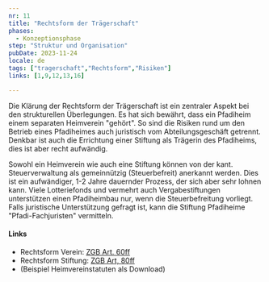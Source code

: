 ```yaml
---
nr: 11
title: "Rechtsform der Trägerschaft"
phases:
  - Konzeptionsphase
step: "Struktur und Organisation"
pubDate: 2023-11-24
locale: de
tags: ["tragerschaft","Rechtsform","Risiken"]
links: [1,9,12,13,16]

---
```


Die Klärung der Rechtsform der Trägerschaft ist ein zentraler Aspekt bei den strukturellen Überlegungen. Es hat sich bewährt, dass ein Pfadiheim einem separaten Heimverein "gehört". So sind die Risiken rund um den Betrieb eines Pfadiheimes auch juristisch vom Abteilungsgeschäft getrennt. Denkbar ist auch die Errichtung einer Stiftung als Trägerin des Pfadiheims, dies ist aber recht aufwändig.  

Sowohl ein Heimverein wie auch eine Stiftung können von der kant. Steuerverwaltung als gemeinnützig (Steuerbefreit) anerkannt werden. Dies ist ein aufwändiger, 1-2 Jahre dauernder Prozess, der sich aber sehr lohnen kann. Viele Lotteriefonds und vermehrt auch Vergabestiftungen unterstützen einen Pfadiheimbau nur, wenn die Steuerbefreitung vorliegt. Falls juristische Unterstützung gefragt ist, kann die Stiftung Pfadiheime "Pfadi-Fachjuristen" vermitteln.

#### Links

- Rechtsform Verein: [ZGB Art. 60ff](https://www.fedlex.admin.ch/eli/cc/24/233_245_233/de#art_60)
- Rechtsform Stiftung: [ZGB Art, 80ff](https://www.fedlex.admin.ch/eli/cc/24/233_245_233/de#art_80)
- (Beispiel Heimvereinstatuten als Download)
